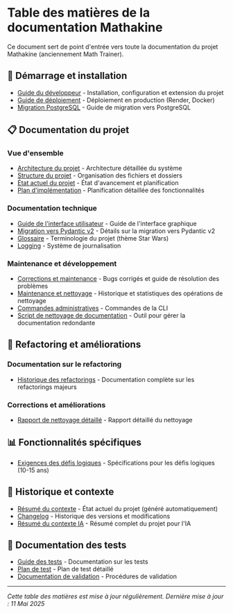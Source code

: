 # Table des matières de la documentation Mathakine

Ce document sert de point d'entrée vers toute la documentation du projet Mathakine (anciennement Math Trainer).

## 🚀 Démarrage et installation

- [Guide du développeur](GUIDE_DEVELOPPEUR.md) - Installation, configuration et extension du projet
- [Guide de déploiement](DEPLOYMENT_GUIDE.md) - Déploiement en production (Render, Docker)
- [Migration PostgreSQL](POSTGRESQL_MIGRATION.md) - Guide de migration vers PostgreSQL

## 📋 Documentation du projet

### Vue d'ensemble
- [Architecture du projet](ARCHITECTURE.md) - Architecture détaillée du système
- [Structure du projet](../STRUCTURE.md) - Organisation des fichiers et dossiers
- [État actuel du projet](PROJECT_STATUS.md) - État d'avancement et planification
- [Plan d'implémentation](IMPLEMENTATION_PLAN.md) - Planification détaillée des fonctionnalités

### Documentation technique
- [Guide de l'interface utilisateur](UI_GUIDE.md) - Guide de l'interface graphique
- [Migration vers Pydantic v2](PYDANTIC_V2_MIGRATION.md) - Détails sur la migration vers Pydantic v2
- [Glossaire](GLOSSARY.md) - Terminologie du projet (thème Star Wars)
- [Logging](LOGGING.md) - Système de journalisation

### Maintenance et développement
- [Corrections et maintenance](CORRECTIONS_ET_MAINTENANCE.md) - Bugs corrigés et guide de résolution des problèmes
- [Maintenance et nettoyage](MAINTENANCE_ET_NETTOYAGE.md) - Historique et statistiques des opérations de nettoyage
- [Commandes administratives](ADMIN_COMMANDS.md) - Commandes de la CLI
- [Script de nettoyage de documentation](../scripts/cleanup_doc.py) - Outil pour gérer la documentation redondante

## 📝 Refactoring et améliorations

### Documentation sur le refactoring
- [Historique des refactorings](HISTORIQUE_REFACTORING.md) - Documentation complète sur les refactorings majeurs

### Corrections et améliorations
- [Rapport de nettoyage détaillé](CLEANUP_REPORT.md) - Rapport détaillé du nettoyage

## 📊 Fonctionnalités spécifiques

- [Exigences des défis logiques](LOGIC_CHALLENGES_REQUIREMENTS.md) - Spécifications pour les défis logiques (10-15 ans)

## 📜 Historique et contexte

- [Résumé du contexte](CONTEXT.md) - État actuel du projet (généré automatiquement)
- [Changelog](CHANGELOG.md) - Historique des versions et modifications
- [Résumé du contexte IA](../ai_context_summary.md) - Résumé complet du projet pour l'IA

## 🧪 Documentation des tests

- [Guide des tests](../tests/README.md) - Documentation sur les tests
- [Plan de test](../tests/TEST_PLAN.md) - Plan de test détaillé
- [Documentation de validation](validation/README.md) - Procédures de validation

---

*Cette table des matières est mise à jour régulièrement. Dernière mise à jour : 11 Mai 2025* 